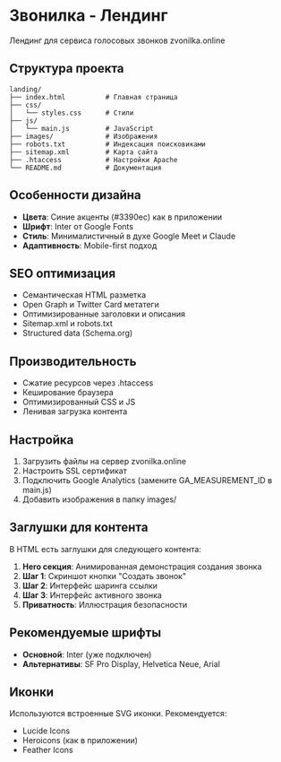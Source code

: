 # Звонилка - Лендинг

Лендинг для сервиса голосовых звонков zvonilka.online

## Структура проекта

```
landing/
├── index.html          # Главная страница
├── css/
│   └── styles.css      # Стили
├── js/
│   └── main.js         # JavaScript
├── images/             # Изображения
├── robots.txt          # Индексация поисковиками
├── sitemap.xml         # Карта сайта
├── .htaccess           # Настройки Apache
└── README.md           # Документация
```

## Особенности дизайна

- **Цвета**: Синие акценты (#3390ec) как в приложении
- **Шрифт**: Inter от Google Fonts
- **Стиль**: Минималистичный в духе Google Meet и Claude
- **Адаптивность**: Mobile-first подход

## SEO оптимизация

- Семантическая HTML разметка
- Open Graph и Twitter Card метатеги
- Оптимизированные заголовки и описания
- Sitemap.xml и robots.txt
- Structured data (Schema.org)

## Производительность

- Сжатие ресурсов через .htaccess
- Кеширование браузера
- Оптимизированный CSS и JS
- Ленивая загрузка контента

## Настройка

1. Загрузить файлы на сервер zvonilka.online
2. Настроить SSL сертификат
3. Подключить Google Analytics (замените GA_MEASUREMENT_ID в main.js)
4. Добавить изображения в папку images/

## Заглушки для контента

В HTML есть заглушки для следующего контента:

1. **Hero секция**: Анимированная демонстрация создания звонка
2. **Шаг 1**: Скриншот кнопки "Создать звонок"
3. **Шаг 2**: Интерфейс шаринга ссылки
4. **Шаг 3**: Интерфейс активного звонка
5. **Приватность**: Иллюстрация безопасности

## Рекомендуемые шрифты

- **Основной**: Inter (уже подключен)
- **Альтернативы**: SF Pro Display, Helvetica Neue, Arial

## Иконки

Используются встроенные SVG иконки. Рекомендуется:
- Lucide Icons
- Heroicons (как в приложении)
- Feather Icons